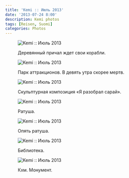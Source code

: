 ```yaml
---
title: 'Kemi :: Июль 2013'
date: '2013-07-24 8:00'
description: Kemi photos
tags: [Reisen, Suomi]
categories: Photos
---
```

<figure>
	<img src="{{urls.media}}/1374691116479-600.jpeg" alt="Kemi :: Июль 2013" />
	<figcaption><p>Деревянный причал ждет свои корабли.</p></figcaption>
</figure>

<figure>
	<img src="{{urls.media}}/1374691122556-600.jpeg" alt="Kemi :: Июль 2013" />
	<figcaption><p>Парк аттракционов. В девять утра скорее мертв.</p></figcaption>
</figure>

<figure>
	<img src="{{urls.media}}/1374691127792-600.jpeg" alt="Kemi :: Июль 2013" />
	<figcaption><p>Скульптурная композиция «Я разобрал сарай».</p></figcaption>
</figure>

<figure>
	<img src="{{urls.media}}/1374691132138-600.jpeg" alt="Kemi :: Июль 2013" />
	<figcaption><p>Ратуша.</p></figcaption>
</figure>

<figure>
	<img src="{{urls.media}}/1374691143305-600.jpeg" alt="Kemi :: Июль 2013" />
	<figcaption><p>Опять ратуша.</p></figcaption>
</figure>

<figure>
	<img src="{{urls.media}}/1374691147838-600.jpeg" alt="Kemi :: Июль 2013" />
	<figcaption><p>Библиотека.</p></figcaption>
</figure>

<figure>
	<img src="{{urls.media}}/1374691138024-600.jpeg" alt="Kemi :: Июль 2013" />
	<figcaption><p>Кхм. Монумент.</p></figcaption>
</figure>

